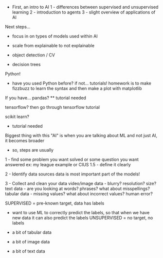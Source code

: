 

- First, an intro to AI
 1 - differences between supervised and unsupervised learning
 2 - introduction to agents
 3 - slight overview of applications of AI

Next steps...
 - focus in on types of models used within AI

 - scale from explainable to not explainable

 - object detection / CV
 - decision trees


Python!
 - have you used Python before?
 if not... tutorials!
 homework is to make fizzbuzz to learn the syntax and then make a plot with matplotlib


If you have...
pandas?
 ** tutorial needed

tensorflow?
 then go through tensorflow tutorial

scikit learn?
 * tutorial needed


Biggest thing with this "AI" is when you are talking about ML and not just AI, it becomes broader
 - so, steps are usually

 1 - find some problem you want solved or some question you want answered
 ex: my league example or CIUS
1.5 - define it clearly

 2 - Identify data sources 
 data is most important part of the models!

 3 - Collect and clean your data
 video/image data - blurry? resolution? size?
 text data - are you looking at words? phrases? what about misspellings?
 tabular data - missing values? what about incorrect values? human error?



SUPERVISED = pre-known target, data has labels
 - want to use ML to correctly predict the labels, so that when we have new data it can also predict the labels
UNSUPERVISED = no target, no labels



  - a bit of tabular data
  - a bit of image data
  - a bit of text data

